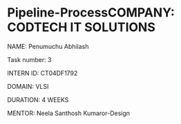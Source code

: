 # Pipeline-ProcessCOMPANY: CODTECH IT SOLUTIONS

NAME: Penumuchu Abhilash

Task number: 3

INTERN ID: CT04DF1792

DOMAIN: VLSI

DURATION: 4 WEEKS

MENTOR: Neela Santhosh Kumaror-Design
